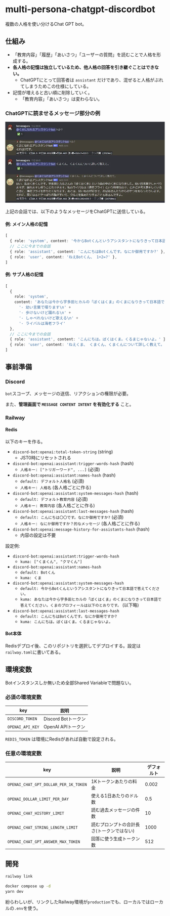 # multi-persona-chatgpt-discordbot

複数の人格を使い分けるChat GPT bot。

## 仕組み

- 「教育内容」「履歴」「あいさつ」「ユーザーの質問」を読むことで人格を形成する。
- **各人格の記憶は独立しているため、他人格の回答を引き継ぐことはできない。**
  - ChatGPTにとって回答者は `assistant` だけであり、混ぜると人格がぶれてしまうためこの仕様にしている。
- 記憶が増えると古い順に削除していく。
  - 「教育内容」「あいさつ」は変わらない。

### ChatGPTに読ませるメッセージ部分の例

![動作例](example.webp)

上記の会話では、以下のようなメッセージをChatGPTに送信している。

#### 例: メイン人格の記憶

```ts
[
  { role: 'system', content: '今からBotくんというアシスタントになりきって日本語で答えてください。' },
  // ここに今までの会話
  { role: 'assistant', content: 'こんにちはBotくんです。なにか御用ですか?' },
  { role: 'user', content: 'ねえBotくん、 1+2=?' },
]
```

#### 例: サブ人格の記憶

```ts
[
  {
    role: 'system',
    content: 'あなたは今から宇多田ヒカルの「ぼくはくま」のくまになりきって日本語で答えてください。くまのプロフィールは以下のとおりです。\n' +
      '- 幼い言葉で喋ります\n' +
      '- 歩けないけど踊れる\n' +
      '- しゃべれないけど歌える\n' +
      '- ライバルは海老フライ'
  },
  // ここに今までの会話
  { role: 'assistant', content: 'こんにちは。ぼくはくま。くるまじゃないよ。' },
  { role: 'user', content: 'ねえくま、 くまくん、くまくんについて詳しく教えて。' }
]
```

## 事前準備

### Discord

`bot`スコープ、メッセージの送信、リアクションの権限が必要。

また、**管理画面で `MESSAGE CONTENT INTENT` を有効化する** こと。

### Railway

#### Redis

以下のキーを作る。

- `discord-bot:openai:total-token-string` (string)
  - JST0時にリセットされる
- `discord-bot:openai:assistant:trigger-words-hash` (hash)
  - `人格キー: ["トリガーワード", ...]` (必須)
- `discord-bot:openai:assistant:names-hash` (hash)
  - `default: デフォルト人格名` (必須)
  - `人格キー: 人格名` (各人格ごとに作る)
- `discord-bot:openai:assistant:system-messages-hash` (hash)
  - `default: デフォルト教育内容` (必須)
  - `人格キー: 教育内容` (各人格ごとに作る)
- `discord-bot:openai:assistant:last-messages-hash` (hash)
  - `default: こんにちは〇〇です。なにか御用ですか?` (必須)
  - `人格キー: なにか御用ですか？的なメッセージ` (各人格ごとに作る)
- `discord-bot:openai:message-history-for-assistants-hash` (hash)
  - 内容の設定は不要

設定例:

- `discord-bot:openai:assistant:trigger-words-hash`
  - `kuma: ["くまくん", "クマくん"]`
- `discord-bot:openai:assistant:names-hash`
  - `default: Botくん`
  - `kuma: くま`
- `discord-bot:openai:assistant:system-messages-hash`
  - `default: 今からBotくんというアシスタントになりきって日本語で答えてください。`
  - `kuma: あなたは今から宇多田ヒカルの「ぼくはくま」のくまになりきって日本語で答えてください。くまのプロフィールは以下のとおりです。` (以下略)
- `discord-bot:openai:assistant:last-messages-hash`
  - `default: こんにちはBotくんです。なにか御用ですか?`
  - `kuma: こんにちは。ぼくはくま。くるまじゃないよ。`

#### Bot本体

Redisデプロイ後、このリポジトリを選択してデプロイする。設定は`railway.toml`に書いてある。

## 環境変数

Botインスタンスしか無いため全部Shared Variableで問題ない。

### 必須の環境変数

|key|説明|
|---|---|
|`DISCORD_TOKEN`|Discord Botトークン|
|`OPENAI_API_KEY`|OpenAI APIトークン|

`REDIS_TOKEN` は環境にRedisがあれば自動で設定される。

### 任意の環境変数

|key|説明|デフォルト|
|---|---|---|
|`OPENAI_CHAT_GPT_DOLLAR_PER_1K_TOKEN`|1Kトークンあたりの料金|0.002|
|`OPENAI_DOLLAR_LIMIT_PER_DAY`|使える1日あたりのドル数|0.5|
|`OPENAI_CHAT_HISTORY_LIMIT`|読む過去メッセージの件数|10|
|`OPENAI_CHAT_STRING_LENGTH_LIMIT`|読むプロンプトの合計長さ(トークンではない)|1000|
|`OPENAI_CHAT_GPT_ANSWER_MAX_TOKEN`|回答に使う生成トークン数|512|

## 開発

```sh
railway link
```

```sh
docker compose up -d
yarn dev
```

紛らわしいが、リンクしたRailway環境が`production`でも、ローカルではローカルの`.env`を使う。
